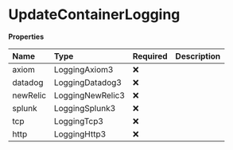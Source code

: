 # UpdateContainerLogging

**Properties**

| Name     | Type             | Required | Description |
| :------- | :--------------- | :------- | :---------- |
| axiom    | LoggingAxiom3    | ❌       |             |
| datadog  | LoggingDatadog3  | ❌       |             |
| newRelic | LoggingNewRelic3 | ❌       |             |
| splunk   | LoggingSplunk3   | ❌       |             |
| tcp      | LoggingTcp3      | ❌       |             |
| http     | LoggingHttp3     | ❌       |             |
